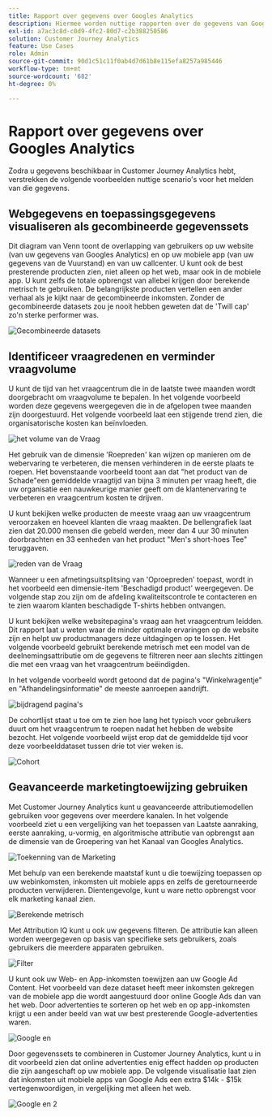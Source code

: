 ```yaml
---
title: Rapport over gegevens over Googles Analytics
description: Hiermee worden nuttige rapporten over de gegevens van Googles Analytics in de Customer Journey Analytics weergegeven
exl-id: a7ac3c8d-c0d9-4fc2-80d7-c2b388250586
solution: Customer Journey Analytics
feature: Use Cases
role: Admin
source-git-commit: 90d1c51c11f0ab4d7d61b8e115efa8257a985446
workflow-type: tm+mt
source-wordcount: '682'
ht-degree: 0%

---
```


# Rapport over gegevens over Googles Analytics

Zodra u gegevens beschikbaar in Customer Journey Analytics hebt, verstrekken de volgende voorbeelden nuttige scenario&#39;s voor het melden van die gegevens.

## Webgegevens en toepassingsgegevens visualiseren als gecombineerde gegevenssets

Dit diagram van Venn toont de overlapping van gebruikers op uw website (van uw gegevens van Googles Analytics) en op uw mobiele app (van uw gegevens van de Vuurstand) en van uw callcenter. U kunt ook de best presterende producten zien, niet alleen op het web, maar ook in de mobiele app. U kunt zelfs de totale opbrengst van allebei krijgen door berekende metrisch te gebruiken. De belangrijkste producten vertellen een ander verhaal als je kijkt naar de gecombineerde inkomsten. Zonder de gecombineerde datasets zou je nooit hebben geweten dat de &#39;Twill cap&#39; zo&#39;n sterke performer was.

![ Gecombineerde datasets ](../assets/combined-datasets.png)

## Identificeer vraagredenen en verminder vraagvolume

U kunt de tijd van het vraagcentrum die in de laatste twee maanden wordt doorgebracht om vraagvolume te bepalen. In het volgende voorbeeld worden deze gegevens weergegeven die in de afgelopen twee maanden zijn doorgestuurd. Het volgende voorbeeld laat een stijgende trend zien, die organisatorische kosten kan beïnvloeden.

![ het volume van de Vraag ](../assets/call-volume.png)

Het gebruik van de dimensie &#39;Roepreden&#39; kan wijzen op manieren om de webervaring te verbeteren, die mensen verhinderen in de eerste plaats te roepen. Het bovenstaande voorbeeld toont aan dat &quot;het product van de Schade&quot;een gemiddelde vraagtijd van bijna 3 minuten per vraag heeft, die uw organisatie een nauwkeurige manier geeft om de klantenervaring te verbeteren en vraagcentrum kosten te drijven.

U kunt bekijken welke producten de meeste vraag aan uw vraagcentrum veroorzaken en hoeveel klanten die vraag maakten. De bellengrafiek laat zien dat 20.000 mensen die gebeld werden, meer dan 4 uur 30 minuten doorbrachten en 33 eenheden van het product &quot;Men&#39;s short-hoes Tee&quot; teruggaven.

![ reden van de Vraag ](../assets/call-reason.png)

Wanneer u een afmetingsuitsplitsing van &#39;Oproepreden&#39; toepast, wordt in het voorbeeld een dimensie-item &#39;Beschadigd product&#39; weergegeven. De volgende stap zou zijn om de afdeling kwaliteitscontrole te contacteren en te zien waarom klanten beschadigde T-shirts hebben ontvangen.

U kunt bekijken welke websitepagina&#39;s vraag aan het vraagcentrum leidden. Dit rapport laat u weten waar de minder optimale ervaringen op de website zijn en helpt uw productmanagers deze uitdagingen op te lossen. Het volgende voorbeeld gebruikt berekende metrisch met een model van de deelnemingsattributie om de gegevens te filtreren neer aan slechts zittingen die met een vraag van het vraagcentrum beëindigden.

In het volgende voorbeeld wordt getoond dat de pagina&#39;s &quot;Winkelwagentje&quot; en &quot;Afhandelingsinformatie&quot; de meeste aanroepen aandrijft.

![ bijdragend pagina&#39;s ](../assets/contributing-pages.png)

De cohortlijst staat u toe om te zien hoe lang het typisch voor gebruikers duurt om het vraagcentrum te roepen nadat het hebben de website bezocht. Het volgende voorbeeld wijst erop dat de gemiddelde tijd voor deze voorbeelddataset tussen drie tot vier weken is.

![ Cohort ](../assets/cohort.png)

## Geavanceerde marketingtoewijzing gebruiken

Met Customer Journey Analytics kunt u geavanceerde attributiemodellen gebruiken voor gegevens over meerdere kanalen. In het volgende voorbeeld ziet u een vergelijking van het toepassen van Laatste aanraking, eerste aanraking, u-vormig, en algoritmische attributie van opbrengst aan de dimensie van de Groepering van het Kanaal van Googles Analytics.

![ Toekenning van de Marketing ](../assets/mktg-attribution.png)

Met behulp van een berekende maatstaf kunt u die toewijzing toepassen op uw webinkomsten, inkomsten uit mobiele apps en zelfs de geretourneerde producten verwijderen. Dientengevolge, kunt u ware netto opbrengst voor elk marketing kanaal zien.

![ Berekende metrisch ](../assets/calc-metric.png)

Met Attribution IQ kunt u ook uw gegevens filteren. De attributie kan alleen worden weergegeven op basis van specifieke sets gebruikers, zoals gebruikers die meerdere apparaten gebruiken.

![ Filter ](../assets/filter.png)

U kunt ook uw Web- en App-inkomsten toewijzen aan uw Google Ad Content. Het voorbeeld van deze dataset heeft meer inkomsten gekregen van de mobiele app die wordt aangestuurd door online Google Ads dan van het web. Door advertenties te sorteren op het web en op app-inkomsten krijgt u een ander beeld van wat uw best presterende Google-advertenties waren.

![ Google en ](../assets/google-ad.png)

Door gegevenssets te combineren in Customer Journey Analytics, kunt u in dit voorbeeld zien dat online advertenties enig effect hadden op producten die zijn aangeschaft op uw mobiele app. De volgende visualisatie laat zien dat inkomsten uit mobiele apps van Google Ads een extra $14k - $15k vertegenwoordigen, in vergelijking met alleen het web.

![ Google en 2 ](../assets/google-ad2.png)

